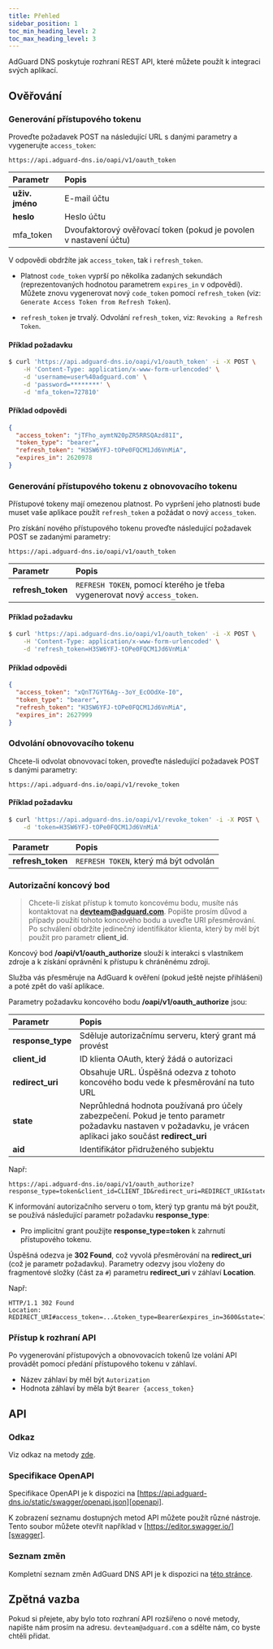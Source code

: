 ```yaml
---
title: Přehled
sidebar_position: 1
toc_min_heading_level: 2
toc_max_heading_level: 3
---
```


<!--
    API info is from here:
    https://api.adguard-dns.io/static/api/API.md
-->

AdGuard DNS poskytuje rozhraní REST API, které můžete použít k integraci svých aplikací.

## Ověřování

### Generování přístupového tokenu

Proveďte požadavek POST na následující URL s danými parametry a vygenerujte `access_token`:

`https://api.adguard-dns.io/oapi/v1/oauth_token`

| Parametr        | Popis                                                             |
|:--------------- |:----------------------------------------------------------------- |
| **uživ. jméno** | E-mail účtu                                                       |
| **heslo**       | Heslo účtu                                                        |
| mfa_token       | Dvoufaktorový ověřovací token (pokud je povolen v nastavení účtu) |

V odpovědi obdržíte jak `access_token`, tak i `refresh_token`.

- Platnost `code_token` vyprší po několika zadaných sekundách (reprezentovaných hodnotou parametrem `expires_in` v odpovědi). Můžete znovu vygenerovat nový `code_token` pomocí `refresh_token` (viz: `Generate Access Token from Refresh Token`).

- `refresh_token` je trvalý. Odvolání `refresh_token`, viz: `Revoking a Refresh Token`.

#### Příklad požadavku

```bash
$ curl 'https://api.adguard-dns.io/oapi/v1/oauth_token' -i -X POST \
    -H 'Content-Type: application/x-www-form-urlencoded' \
    -d 'username=user%40adguard.com' \
    -d 'password=********' \
    -d 'mfa_token=727810'
```

#### Příklad odpovědi

```json
{
  "access_token": "jTFho_aymtN20pZR5RRSQAzd81I",
  "token_type": "bearer",
  "refresh_token": "H3SW6YFJ-tOPe0FQCM1Jd6VnMiA",
  "expires_in": 2620978
}
```

### Generování přístupového tokenu z obnovovacího tokenu

Přístupové tokeny mají omezenou platnost. Po vypršení jeho platnosti bude muset vaše aplikace použít `refresh_token` a požádat o nový `access_token`.

Pro získání nového přístupového tokenu proveďte následující požadavek POST se zadanými parametry:

`https://api.adguard-dns.io/oapi/v1/oauth_token`

| Parametr          | Popis                                                                     |
|:----------------- |:------------------------------------------------------------------------- |
| **refresh_token** | `REFRESH TOKEN`, pomocí kterého je třeba vygenerovat nový `access_token`. |

#### Příklad požadavku

```bash
$ curl 'https://api.adguard-dns.io/oapi/v1/oauth_token' -i -X POST \
    -H 'Content-Type: application/x-www-form-urlencoded' \
    -d 'refresh_token=H3SW6YFJ-tOPe0FQCM1Jd6VnMiA'
```

#### Příklad odpovědi

```json
{
  "access_token": "xQnT7GYT6Ag--3oY_EcOOdXe-I0",
  "token_type": "bearer",
  "refresh_token": "H3SW6YFJ-tOPe0FQCM1Jd6VnMiA",
  "expires_in": 2627999
}
```

### Odvolání obnovovacího tokenu

Chcete-li odvolat obnovovací token, proveďte následující požadavek POST s danými parametry:

`https://api.adguard-dns.io/oapi/v1/revoke_token`

#### Příklad požadavku

```bash
$ curl 'https://api.adguard-dns.io/oapi/v1/revoke_token' -i -X POST \
    -d 'token=H3SW6YFJ-tOPe0FQCM1Jd6VnMiA'
```

| Parametr          | Popis                                 |
|:----------------- |:------------------------------------- |
| **refresh_token** | `REFRESH TOKEN`, který má být odvolán |

### Autorizační koncový bod

> Chcete-li získat přístup k tomuto koncovému bodu, musíte nás kontaktovat na **devteam@adguard.com**. Popište prosím důvod a případy použití tohoto koncového bodu a uveďte URI přesměrování. Po schválení obdržíte jedinečný identifikátor klienta, který by měl být použit pro parametr **client_id**.

Koncový bod **/oapi/v1/oauth_authorize** slouží k interakci s vlastníkem zdroje a k získání oprávnění k přístupu k chráněnému zdroji.

Služba vás přesměruje na AdGuard k ověření (pokud ještě nejste přihlášeni) a poté zpět do vaší aplikace.

Parametry požadavku koncového bodu **/oapi/v1/oauth_authorize** jsou:

| Parametr          | Popis                                                                                                                                                         |
|:----------------- |:------------------------------------------------------------------------------------------------------------------------------------------------------------- |
| **response_type** | Sděluje autorizačnímu serveru, který grant má provést                                                                                                         |
| **client_id**     | ID klienta OAuth, který žádá o autorizaci                                                                                                                     |
| **redirect_uri**  | Obsahuje URL. Úspěšná odezva z tohoto koncového bodu vede k přesměrování na tuto URL                                                                          |
| **state**         | Neprůhledná hodnota používaná pro účely zabezpečení. Pokud je tento parametr požadavku nastaven v požadavku, je vrácen aplikaci jako součást **redirect_uri** |
| **aid**           | Identifikátor přidruženého subjektu                                                                                                                           |

Např:

```http request
https://api.adguard-dns.io/oapi/v1/oauth_authorize?response_type=token&client_id=CLIENT_ID&redirect_uri=REDIRECT_URI&state=1jbmuc0m9WTr1T6dOO82
```

K informování autorizačního serveru o tom, který typ grantu má být použit, se používá následující parametr požadavku **response_type**:

- Pro implicitní grant použijte **response_type=token** k zahrnutí přístupového tokenu.

Úspěšná odezva je **302 Found**, což vyvolá přesměrování na **redirect_uri** (což je parametr požadavku). Parametry odezvy jsou vloženy do fragmentové složky (část za `#`) parametru **redirect_uri** v záhlaví **Location**.

Např:

```http request
HTTP/1.1 302 Found
Location: REDIRECT_URI#access_token=...&token_type=Bearer&expires_in=3600&state=1jbmuc0m9WTr1T6dOO82
```

### Přístup k rozhraní API

Po vygenerování přístupových a obnovovacích tokenů lze volání API provádět pomocí předání přístupového tokenu v záhlaví.

- Název záhlaví by měl být `Autorization`
- Hodnota záhlaví by měla být `Bearer {access_token}`

## API

### Odkaz

Viz odkaz na metody [zde](reference.md).

### Specifikace OpenAPI

Specifikace OpenAPI je k dispozici na [https://api.adguard-dns.io/static/swagger/openapi.json][openapi].

K zobrazení seznamu dostupných metod API můžete použít různé nástroje. Tento soubor můžete otevřít například v [https://editor.swagger.io/][swagger].

### Seznam změn

Kompletní seznam změn AdGuard DNS API je k dispozici na [této stránce](private-dns/api/changelog.md).

## Zpětná vazba

Pokud si přejete, aby bylo toto rozhraní API rozšířeno o nové metody, napište nám prosím na adresu. `devteam@adguard.com` a sdělte nám, co byste chtěli přidat.

[openapi]: https://api.adguard-dns.io/static/swagger/openapi.json
[swagger]: https://editor.swagger.io/
